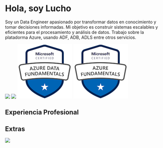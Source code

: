 # Hola, soy Lucho

Soy un Data Engineer apasionado por transformar datos en conocimiento y tomar decisiones informadas. Mi objetivo es construir sistemas escalables y eficientes para el procesamiento y análisis de datos. Trabajo sobre la platadorma Azure, usando ADF, ADB, ADLS entre otros servicios.

![](https://api.accredible.com/v1/frontend/credential_website_embed_image/badge/76753453) 
![](https://api.accredible.com/v1/frontend/credential_website_embed_image/badge/106766078)
![](https://github.com/LuisRodrigoEspadaHIdalgo/LuisRodrigoEspadaHIdalgo/blob/main/microsoft-certified-azure-data-fundamentals%20(2).png?raw=true)
![](https://github.com/LuisRodrigoEspadaHIdalgo/LuisRodrigoEspadaHIdalgo/blob/main/microsoft-certified-azure-fundamentals%20(2).png?raw=true)


## Experiencia Profesional

## Extras
![](https://www.hackerrank.com/profile/luisrodrigoespa1)
<!--
### Data Engineer en NTT Data
*Fecha de Inicio - Fecha de Finalización*

- Diseñé y mantuve pipelines de datos para la adquisición, transformación y carga (ETL) de grandes volúmenes de datos.
- Trabajé en la optimización de consultas SQL para mejorar el rendimiento de las consultas analíticas.
- Colaboré estrechamente con el equipo de Data Science para habilitar análisis avanzados y machine learning.
- Implementé soluciones de monitoreo y detección de anomalías para garantizar la calidad de los datos.

### Data Engineer en [Otra Empresa]
*Fecha de Inicio - Fecha de Finalización*

- Desarrollé scripts y flujos de trabajo con Apache Spark para procesar datos en tiempo real.
- Automatización de pipelines de datos utilizando herramientas como Apache Airflow.
- Colaboré en la arquitectura de soluciones de almacenamiento de datos escalables con tecnologías como Hadoop y AWS S3.
- Implementé prácticas de seguridad y privacidad de datos para cumplir con los estándares de la industria.

## Proyectos Destacados

### [Nombre del Proyecto 1](enlace al proyecto)
*Descripción breve del proyecto*

- Detalles sobre la tecnología utilizada y la contribución personal.

### [Nombre del Proyecto 2](enlace al proyecto)
*Descripción breve del proyecto*

- Detalles sobre la tecnología utilizada y la contribución personal.

## Habilidades Técnicas

- Lenguajes de Programación: Python, Scala
- Big Data: Apache Spark, Hadoop, AWS EMR
- Bases de Datos: SQL, NoSQL (MongoDB)
- Orquestación: Apache Airflow
- Almacenamiento: AWS S3, Google Cloud Storage
- Herramientas: Git, Docker, Kubernetes

## Contacto

- LinkedIn: [Tu perfil de LinkedIn](enlace a tu perfil)
- Correo Electrónico: [tu@email.com]
- Sitio Web: [Tu sitio web personal](enlace a tu sitio web)

¡Gracias por visitar mi perfil de GitHub! Siéntete libre de ponerse en contacto si deseas colaborar en proyectos interesantes o discutir temas relacionados con la ingeniería de datos.
<!--
**LuisRodrigoEspadaHIdalgo/LuisRodrigoEspadaHIdalgo** is a ✨ _special_ ✨ repository because its `README.md` (this file) appears on your GitHub profile.

Here are some ideas to get you started:

- 🔭 I’m currently working on ...
- 🌱 I’m currently learning ...
- 👯 I’m looking to collaborate on ...
- 🤔 I’m looking for help with ...
- 💬 Ask me about ...
- 📫 How to reach me: ...
- 😄 Pronouns: ...
- ⚡ Fun fact: ...
-->

